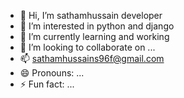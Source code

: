 - 👋 Hi, I’m sathamhussain developer
- 👀 I’m interested in python and django
- 🌱 I’m currently learning and working
- 💞️ I’m looking to collaborate on ...
- 📫 sathamhussains96f@gmail.com
- 😄 Pronouns: ...
- ⚡ Fun fact: ...

<!---
satham1996/satham1996 is a ✨ special ✨ repository because its `README.md` (this file) appears on your GitHub profile.
You can click the Preview link to take a look at your changes.
--->
